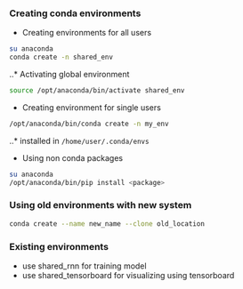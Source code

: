 ### Creating conda environments
* Creating environments for all users
```bash
su anaconda
conda create -n shared_env
```
..* Activating global environment
```bash
source /opt/anaconda/bin/activate shared_env
```
* Creating environment for single users
```bash
/opt/anaconda/bin/conda create -n my_env
```
..* installed in `/home/user/.conda/envs`
* Using non conda packages
```bash
su anaconda
/opt/anaconda/bin/pip install <package>
```
### Using old environments with new system
```bash
conda create --name new_name --clone old_location
```
### Existing environments
* use shared_rnn for training model
* use shared_tensorboard for visualizing using tensorboard

